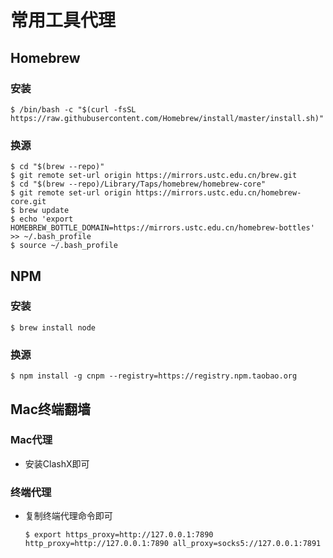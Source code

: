 # 常用工具代理

## Homebrew

### 安装

```shell
$ /bin/bash -c "$(curl -fsSL https://raw.githubusercontent.com/Homebrew/install/master/install.sh)"
```

### 换源

```shell
$ cd "$(brew --repo)"
$ git remote set-url origin https://mirrors.ustc.edu.cn/brew.git
$ cd "$(brew --repo)/Library/Taps/homebrew/homebrew-core"
$ git remote set-url origin https://mirrors.ustc.edu.cn/homebrew-core.git
$ brew update
$ echo 'export HOMEBREW_BOTTLE_DOMAIN=https://mirrors.ustc.edu.cn/homebrew-bottles' >> ~/.bash_profile
$ source ~/.bash_profile
```

## NPM

### 安装

```shell
$ brew install node

```

### 换源

```shell
$ npm install -g cnpm --registry=https://registry.npm.taobao.org
```

## Mac终端翻墙

### Mac代理

* 安装ClashX即可

### 终端代理

* 复制终端代理命令即可

  ```shell
  $ export https_proxy=http://127.0.0.1:7890 http_proxy=http://127.0.0.1:7890 all_proxy=socks5://127.0.0.1:7891
  ```

  